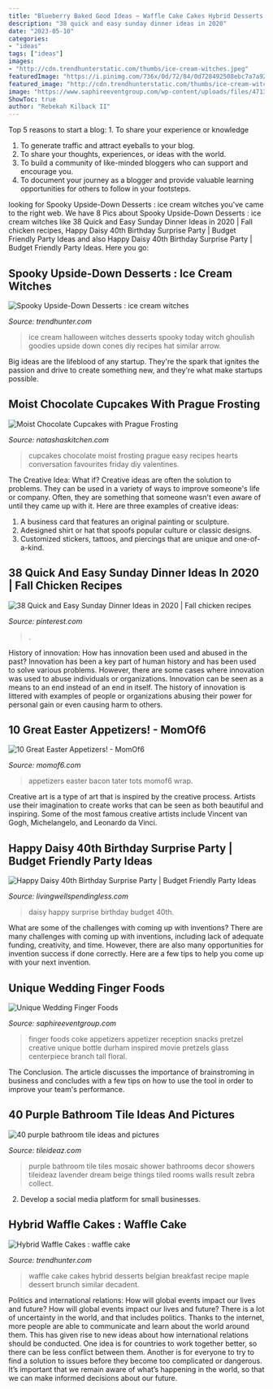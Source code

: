 ```yaml
---
title: "Blueberry Baked Good Ideas ~ Waffle Cake Cakes Hybrid Desserts Belgian Breakfast Recipe Maple Dessert Brunch Similar Decadent"
description: "38 quick and easy sunday dinner ideas in 2020"
date: "2023-05-10"
categories:
- "ideas"
tags: ["ideas"]
images:
- "http://cdn.trendhunterstatic.com/thumbs/ice-cream-witches.jpeg"
featuredImage: "https://i.pinimg.com/736x/0d/72/84/0d728492508ebc7a7a92bda2abd2e457.jpg"
featured_image: "http://cdn.trendhunterstatic.com/thumbs/ice-cream-witches.jpeg"
image: "https://www.saphireeventgroup.com/wp-content/uploads/files/4713/5768/4733/2205-j-IMG_9946.JPG"
ShowToc: true
author: "Rebekah Kilback II"
---
```



Top 5 reasons to start a blog: 1. To share your experience or knowledge
1. To generate traffic and attract eyeballs to your blog. 
2. To share your thoughts, experiences, or ideas with the world. 
3. To build a community of like-minded bloggers who can support and encourage you. 
4. To document your journey as a blogger and provide valuable learning opportunities for others to follow in your footsteps. 

	

		
looking for Spooky Upside-Down Desserts : ice cream witches you've came to the right web. We have 8 Pics about Spooky Upside-Down Desserts : ice cream witches like 38 Quick and Easy Sunday Dinner Ideas in 2020 | Fall chicken recipes, Happy Daisy 40th Birthday Surprise Party | Budget Friendly Party Ideas and also Happy Daisy 40th Birthday Surprise Party | Budget Friendly Party Ideas. Here you go:
		
    
## Spooky Upside-Down Desserts : Ice Cream Witches

<img loading=lazy src="http://cdn.trendhunterstatic.com/thumbs/ice-cream-witches.jpeg" onerror="this.onerror=null;this.src='https://tse4.mm.bing.net/th?id=OIP.DiVGAQM2l4F886eHcI1WmgHaJ4&amp;pid=15.1';" alt="Spooky Upside-Down Desserts : ice cream witches">

_Source: trendhunter.com_

>ice cream halloween witches desserts spooky today witch ghoulish goodies upside down cones diy recipes hat similar arrow. 

	

Big ideas are the lifeblood of any startup. They're the spark that ignites the passion and drive to create something new, and they're what make startups possible.

    
## Moist Chocolate Cupcakes With Prague Frosting

<img loading=lazy src="https://natashaskitchen.com/wp-content/uploads/2013/01/Chocolate-Cupcakes.jpg" onerror="this.onerror=null;this.src='https://tse4.mm.bing.net/th?id=OIP.3izHdsh9FOnFsKN50GrScwHaLH&amp;pid=15.1';" alt="Moist Chocolate Cupcakes with Prague Frosting">

_Source: natashaskitchen.com_

>cupcakes chocolate moist frosting prague easy recipes hearts conversation favourites friday diy valentines. 

	

The Creative Idea: What if?
Creative ideas are often the solution to problems. They can be used in a variety of ways to improve someone's life or company. Often, they are something that someone wasn't even aware of until they came up with it. Here are three examples of creative ideas: 
1. A business card that features an original painting or sculpture. 
2. Adesigned shirt or hat that spoofs popular culture or classic designs. 
3. Customized stickers, tattoos, and piercings that are unique and one-of-a-kind.

    
## 38 Quick And Easy Sunday Dinner Ideas In 2020 | Fall Chicken Recipes

<img loading=lazy src="https://i.pinimg.com/736x/0d/72/84/0d728492508ebc7a7a92bda2abd2e457.jpg" onerror="this.onerror=null;this.src='https://tse1.mm.bing.net/th?id=OIP.P_BzOIO_318qfYslAZ02-wHaLH&amp;pid=15.1';" alt="38 Quick and Easy Sunday Dinner Ideas in 2020 | Fall chicken recipes">

_Source: pinterest.com_

>. 

	

History of innovation: How has innovation been used and abused in the past?
Innovation has been a key part of human history and has been used to solve various problems. However, there are some cases where innovation was used to abuse individuals or organizations. Innovation can be seen as a means to an end instead of an end in itself. The history of innovation is littered with examples of people or organizations abusing their power for personal gain or even causing harm to others.

    
## 10 Great Easter Appetizers! - MomOf6

<img loading=lazy src="http://www.momof6.com/wp-content/uploads/2015/03/IMG_5326edit.jpg" onerror="this.onerror=null;this.src='https://tse3.mm.bing.net/th?id=OIP.XoFyD6eaYh0dndwyWa9nmAHaLH&amp;pid=15.1';" alt="10 Great Easter Appetizers! - MomOf6">

_Source: momof6.com_

>appetizers easter bacon tater tots momof6 wrap. 

	

Creative art is a type of art that is inspired by the creative process. Artists use their imagination to create works that can be seen as both beautiful and inspiring. Some of the most famous creative artists include Vincent van Gogh, Michelangelo, and Leonardo da Vinci.

    
## Happy Daisy 40th Birthday Surprise Party | Budget Friendly Party Ideas

<img loading=lazy src="http://www.livingwellspendingless.com/wp-content/uploads/2011/03/Happy-Daisy-Party-FB.jpg" onerror="this.onerror=null;this.src='https://tse1.mm.bing.net/th?id=OIP._oZPJkC10Ryc-PORpXaC3gHaD4&amp;pid=15.1';" alt="Happy Daisy 40th Birthday Surprise Party | Budget Friendly Party Ideas">

_Source: livingwellspendingless.com_

>daisy happy surprise birthday budget 40th. 

	

What are some of the challenges with coming up with inventions?
There are many challenges with coming up with inventions, including lack of adequate funding, creativity, and time. However, there are also many opportunities for invention success if done correctly. Here are a few tips to help you come up with your next invention.

    
## Unique Wedding Finger Foods

<img loading=lazy src="https://www.saphireeventgroup.com/wp-content/uploads/files/4713/5768/4733/2205-j-IMG_9946.JPG" onerror="this.onerror=null;this.src='https://tse2.mm.bing.net/th?id=OIP.jx2kKxiEI7nXfMGw8vZ7oAHaLG&amp;pid=15.1';" alt="Unique Wedding Finger Foods">

_Source: saphireeventgroup.com_

>finger foods coke appetizers appetizer reception snacks pretzel creative unique bottle durham inspired movie pretzels glass centerpiece branch tall floral. 

	

The Conclusion.
The article discusses the importance of brainstroming in business and concludes with a few tips on how to use the tool in order to improve your team's performance.

    
## 40 Purple Bathroom Tile Ideas And Pictures

<img loading=lazy src="http://www.tileideaz.com/wp-content/uploads/2015/03/purple_bathroom_tile_22.jpg" onerror="this.onerror=null;this.src='https://tse3.mm.bing.net/th?id=OIP.HYoEs1ICKfavAPmU1EjbMwHaKB&amp;pid=15.1';" alt="40 purple bathroom tile ideas and pictures">

_Source: tileideaz.com_

>purple bathroom tile tiles mosaic shower bathrooms decor showers tileideaz lavender dream beige things tiled rooms walls result zebra collect. 

	

2. Develop a social media platform for small businesses.

    
## Hybrid Waffle Cakes : Waffle Cake

<img loading=lazy src="http://cdn.trendhunterstatic.com/thumbs/waffle-cake.jpeg" onerror="this.onerror=null;this.src='https://tse3.mm.bing.net/th?id=OIP.KJh2dOsm_0eKWgY-AWLJ6QHaLH&amp;pid=15.1';" alt="Hybrid Waffle Cakes : waffle cake">

_Source: trendhunter.com_

>waffle cake cakes hybrid desserts belgian breakfast recipe maple dessert brunch similar decadent. 

	

Politics and international relations: How will global events impact our lives and future?
How will global events impact our lives and future? There is a lot of uncertainty in the world, and that includes politics. Thanks to the internet, more people are able to communicate and learn about the world around them. This has given rise to new ideas about how international relations should be conducted. 
One idea is for countries to work together better, so there can be less conflict between them. Another is for everyone to try to find a solution to issues before they become too complicated or dangerous. It’s important that we remain aware of what’s happening in the world, so that we can make informed decisions about our future.

